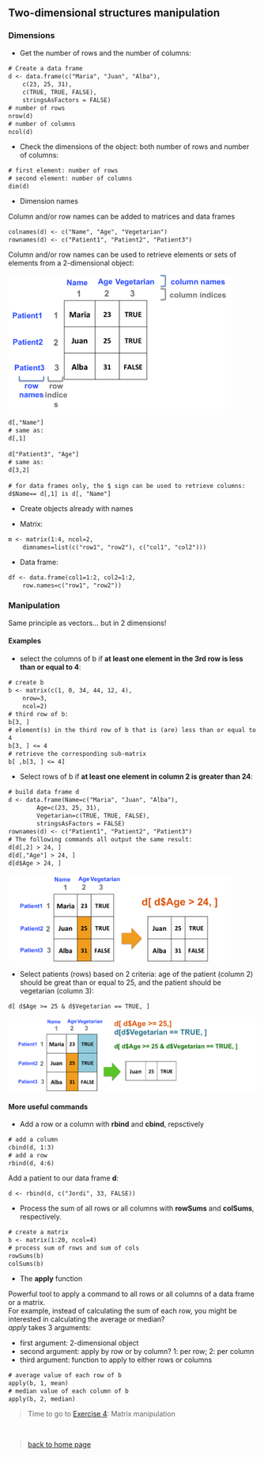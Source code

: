 <h2>Two-dimensional structures manipulation</h2>

<h3>Dimensions</h3>

* Get the number of rows and the number of columns:

```{r}
# Create a data frame
d <- data.frame(c("Maria", "Juan", "Alba"),
	c(23, 25, 31),
	c(TRUE, TRUE, FALSE),
	stringsAsFactors = FALSE)
# number of rows
nrow(d)
# number of columns
ncol(d)
```

* Check the dimensions of the object: both number of rows and number of columns:

```{r}
# first element: number of rows
# second element: number of columns
dim(d)
```

* Dimension names

Column and/or row names can be added to matrices and data frames

```{r}
colnames(d) <- c("Name", "Age", "Vegetarian")
rownames(d) <- c("Patient1", "Patient2", "Patient3")
```

Column and/or row names can be used to retrieve elements or sets of elements from a 2-dimensional object:

<img src="images/df_names.png" width="450"/>


```{r}
d[,"Name"]
# same as:
d[,1]

d["Patient3", "Age"]
# same as:
d[3,2]

# for data frames only, the $ sign can be used to retrieve columns:
d$Name== d[,1] is d[, "Name"]

```

* Create objects already with names

 * Matrix:

```{r}
m <- matrix(1:4, ncol=2, 
	dimnames=list(c("row1", "row2"), c("col1", "col2")))
```

 * Data frame:

```{r}
df <- data.frame(col1=1:2, col2=1:2, 
	row.names=c("row1", "row2"))
```

<h3>Manipulation</h3>

Same principle as vectors... but in 2 dimensions!
<br>

<h4>Examples</h4>

 + select the columns of b if **at least one element in the 3rd row is less than or equal to 4**:

```{r}
# create b
b <- matrix(c(1, 0, 34, 44, 12, 4), 
	nrow=3, 
	ncol=2)
# third row of b:
b[3, ]
# element(s) in the third row of b that is (are) less than or equal to 4
b[3, ] <= 4
# retrieve the corresponding sub-matrix
b[ ,b[3, ] <= 4]
```
 
 + Select rows of b if **at least one element in column 2 is greater than 24**:

```{r}
# build data frame d
d <- data.frame(Name=c("Maria", "Juan", "Alba"), 
        Age=c(23, 25, 31),
        Vegetarian=c(TRUE, TRUE, FALSE),
        stringsAsFactors = FALSE)
rownames(d) <- c("Patient1", "Patient2", "Patient3")
# The following commands all output the same result:
d[d[,2] > 24, ]
d[d[,"Age"] > 24, ]
d[d$Age > 24, ]
```

<img src="images/df_col2.png" width="450"/>

 + Select patients (rows) based on 2 criteria: age of the patient (column 2) should be great than or equal to 25, and the patient should be vegetarian (column 3):

```{r}
d[ d$Age >= 25 & d$Vegetarian == TRUE, ]
```

<img src="images/df_col2_col3.png" width="650"/>

<h4>More useful commands</h4>

* Add a row or a column with **rbind** and **cbind**, repsctively

```{r}
# add a column
cbind(d, 1:3)
# add a row
rbind(d, 4:6)
```

Add a patient to our data frame **d**:

```{r}
d <- rbind(d, c("Jordi", 33, FALSE))
```

* Process the sum of all rows or all columns with **rowSums** and **colSums**, respectively.

```{r}
# create a matrix
b <- matrix(1:20, ncol=4)
# process sum of rows and sum of cols
rowSums(b)
colSums(b)
```

* The **apply** function

Powerful tool to apply a command to all rows or all columns of a data frame or a matrix.<br>
For example, instead of calculating the sum of each row, you might be interested in calculating the average or median?
<br>
*apply* takes 3 arguments:
- first argument: 2-dimensional object
- second argument: apply by row or by column? 1: per row; 2: per column
- third argument: function to apply to either rows or columns

```{r}
# average value of each row of b
apply(b, 1, mean)
# median value of each column of b
apply(b, 2, median)
```

> Time to go to [Exercise 4](https://sbcrg.github.io/CRG_RIntroduction/exercise4): Matrix manipulation
<br>

> [back to home page](https://sbcrg.github.io/CRG_RIntroduction)


